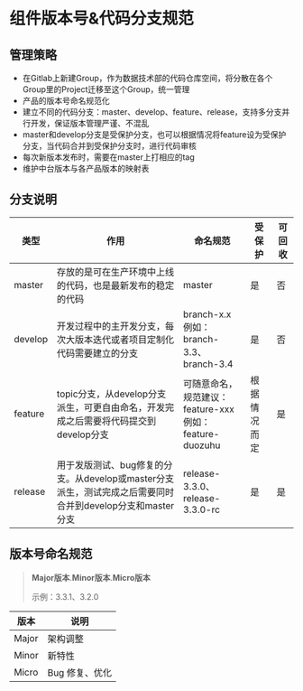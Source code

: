 # 组件版本号&代码分支规范



## 管理策略

- 在Gitlab上新建Group，作为数据技术部的代码仓库空间，将分散在各个Group里的Project迁移至这个Group，统一管理
- 产品的版本号命名规范化
- 建立不同的代码分支：master、develop、feature、release，支持多分支并行开发，保证版本管理严谨、不混乱
- master和develop分支是受保护分支，也可以根据情况将feature设为受保护分支，当代码合并到受保护分支时，进行代码审核
- 每次新版本发布时，需要在master上打相应的tag
- 维护中台版本与各产品版本的映射表



## 分支说明

| 类型    | 作用                                                         | 命名规范                                                    | 受保护       | 可回收 |
| ------- | ------------------------------------------------------------ | ----------------------------------------------------------- | ------------ | ------ |
| master  | 存放的是可在生产环境中上线的代码，也是最新发布的稳定的代码   | master                                                      | 是           | 否     |
| develop | 开发过程中的主开发分支，每次大版本迭代或者项目定制化代码需要建立的分支 | branch-x.x  <br/>例如：branch-3.3、branch-3.4               | 是           | 否     |
| feature | topic分支，从develop分支派生，可更自由命名，开发完成之后需要将代码提交到develop分支 | 可随意命名，规范建议：feature-xxx<br/>例如：feature-duozuhu | 根据情况而定 | 是     |
| release | 用于发版测试、bug修复的分支。从develop或master分支派生，测试完成之后需要同时合并到develop分支和master分支 | release-3.3.0、release-3.3.0-rc                             | 是           | 是     |



## 版本号命名规范

> **Major版本**.**Minor版本**.**Micro版本**
>
> 示例：3.3.1、3.2.0

| 版本  | 说明           |
| ----- | -------------- |
| Major | 架构调整       |
| Minor | 新特性         |
| Micro | Bug 修复、优化 |

